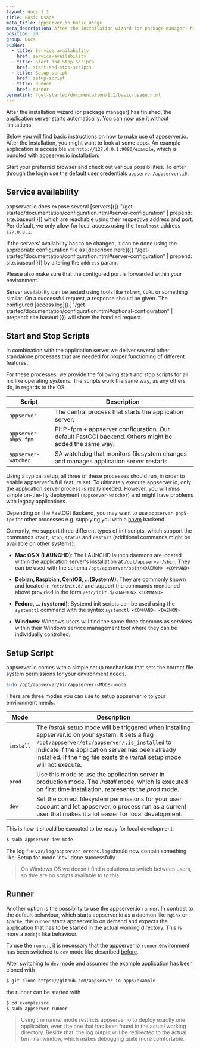 ```yaml
---
layout: docs_1_1
title: Basic Usage
meta_title: appserver.io basic usage
meta_description: After the installation wizard (or package manager) has finished, the application server starts automatically. You can now use it without limitations.
position: 20
group: Docs
subNav:
  - title: Service availability
    href: service-availability
  - title: Start and Stop Scripts
    href: start-and-stop-scripts
  - title: Setup script
    href: setup-script
  - title: Runner
    href: runner
permalink: /get-started/documentation/1.1/basic-usage.html
---
```


After the installation wizard (or package manager) has finished, the application server starts automatically. You can now use it without limitations.

Below you will find basic instructions on how to make use of appserver.io. After the installation, you might want to look at some apps. An example application is accessible via `http://127.0.0.1:9080/example`, which is bundled with appserver.io installation.

Start your preferred browser and check out various possibilities. To enter through the login use
the default user credentials `appserver/appserver.i0`.

## Service availability

appserver.io does expose several [servers]({{ "/get-started/documentation/configuration.html#server-configuration" | prepend: site.baseurl }}) which are reachable using their respective address and port.
Per default, we only allow for local access using the `localhost` address `127.0.0.1`.

If the servers' availability has to be changed, it can be done using the appropriate configuration file as [described here]({{ "/get-started/documentation/configuration.html#server-configuration" | prepend: site.baseurl }}) by altering the `address` param.

Please also make sure that the configured port is forwarded within your environment.

Server availability can be tested using tools like `telnet`, `CURL` or something similar.
On a successful request, a response should be given. The configured [access log]({{ "/get-started/documentation/configuration.html#optional-configuration" | prepend: site.baseurl }}) will show the handled request.

## Start and Stop Scripts

In combination with the application server we deliver several other standalone processes that are needed for proper
functioning of different features.

For these processes, we provide the following start and stop scripts for all nix like operating systems.
The scripts work the same way, as any others do, in regards to the OS.

| Script    | Description |
| ----------| ----------- |
| `appserver` | The central process that starts the application server. |
| `appserver-php5-fpm`    | PHP-fpm + appserver configuration. Our default FastCGI backend. Others might be added the same way. |
| `appserver-watcher`     | SA watchdog that monitors filesystem changes and manages application server restarts. |

Using a typical setup, all three of these processes should run, in order to enable appserver's full feature set. To
ultimately execute appserver.io, only the application server process is really needed. However, you will miss simple on-the-fly
deployment (`appserver-watcher`) and might have problems with legacy applications.

Depending on the FastCGI Backend, you may want to use `appserver-php5-fpm` for other
processes e.g. supplying you with a [hhvm](http://hhvm.com/) backend.

Currently, we support three different types of init scripts, which support the commands `start`, `stop`,
`status` and `restart` (additional commands might be available on other systems).

 * **Mac OS X (LAUNCHD)**:
The LAUNCHD launch daemons are located within the application server's installation at `/opt/appserver/sbin`.
They can be used with the schema `/opt/appserver/sbin/<DAEMON> <COMMAND>`

* **Debian, Raspbian, CentOS, ...(SystemV)**:
They are commonly known and located in `/etc/init.d/` and support the commands mentioned above provided
in the form `/etc/init.d/<DAEMON> <COMMAND>`

* **Fedora, ... (systemd)**:
Systemd init scripts can be used using the `systemctl` command with the syntax `systemctl <COMMAND> <DAEMON>`

* **Windows**:
Windows users will find the same three daemons as services within their Windows service management tool where they can be individually controlled.

## Setup Script

appserver.io comes with a simple setup mechanism that sets the correct file system permissions for your environment needs.

```bash
sudo /opt/appserver/bin/appserver-<MODE>-mode
```

There are three modes you can use to setup appserver.io to your environment needs.

| Mode      | Description |
| ----------| ----------- |
| `install` | The *install* setup mode will be triggered when installing appserver.io on your system. It sets a flag `/opt/appserver/etc/appserver/.is_installed` to indicate if the application server has been already installed. If the flag file exists the *install* setup mode will not execute. |
| `prod`    | Use this mode to use the application server in production mode. The *install* mode, which is executed on first time installation, represents the *prod* mode. |
| `dev`     | Set the correct filesystem permissions for your user account and let appserver.io process run as a current user that makes it a lot easier for local development. |

This is how it should be executed to be ready for local development.

```bash
$ sudo appserver-dev-mode
```

The log file `var/log/appserver-errors.log` should now contain something like: Setup for mode 'dev' done successfully.

> On Windows OS we doesn't find a solutions to switch between users, so thre are no scripts available to to this.

## Runner

Another option is the possiblity to use the appserver.io `runner`. In contrast to the default behaviour, which starts appserver.io as a daemon like `nginx` or `Apache`, the `runner` starts appserver.io on demand and expects the application that has to be started in the actual working directory. This is more a `nodejs` like behaviour.

To use the `runner`, it is necessary that the appserver.io `runner` environment has been switched to `dev` mode like described [before](#setup-script).

After switching to `dev` mode and assumed the example application has been cloned with

```sh
$ git clone https://github.com/appserver-io-apps/example
```

the runner can be started with

```sh
$ cd example/src
$ sudo appserver-runner
```

> Using the runner mode restricts appserver.io to deploy exactly one application, even the one that has been found in the actual working directory. Beside that, the log output will be redirected to the actual terminal window, which makes debugging quite more comfortable.
